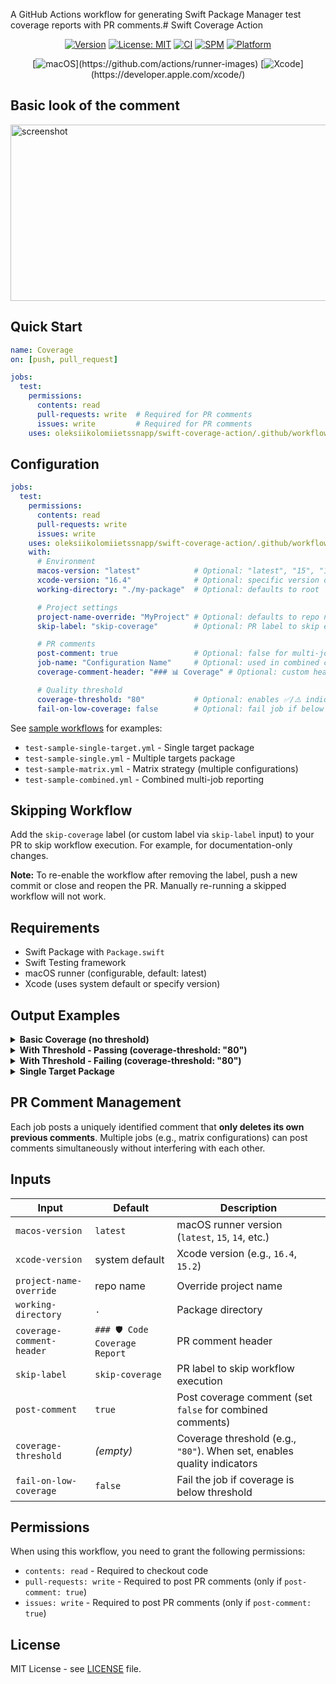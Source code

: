 
A GitHub Actions workflow for generating Swift Package Manager test coverage reports with PR comments.# Swift Coverage Action

<div align="center">

[![Version](https://img.shields.io/github/v/tag/oleksiikolomiietssnapp/swift-coverage-action)](https://github.com/oleksiikolomiietssnapp/swift-coverage-action/tags)
[![License: MIT](https://img.shields.io/badge/License-MIT-yellow.svg)](https://opensource.org/licenses/MIT)
[![CI](https://img.shields.io/github/actions/workflow/status/oleksiikolomiietssnapp/swift-coverage-action/test-samples.yml?branch=main&label=tests&logo=github)](https://github.com/oleksiikolomiietssnapp/swift-coverage-action/actions)
[![SPM](https://img.shields.io/badge/SPM-Compatible-brightgreen.svg?logo=swift)](https://swift.org/package-manager/)
[![Platform](https://img.shields.io/badge/Platform-macOS-lightgrey.svg?logo=apple)](https://github.com/oleksiikolomiietssnapp/swift-coverage-action)

[![macOS](https://img.shields.io/badge/macOS-Configurable_(default:_latest)-blue.svg?logo=apple)](https://github.com/actions/runner-images)
[![Xcode](https://img.shields.io/badge/Xcode-Configurable_(default:_system)-blue.svg?logo=xcode)](https://developer.apple.com/xcode/)

</div>

## Basic look of the comment

<img width="917" height="282" alt="screenshot" src="https://github.com/user-attachments/assets/ec96651d-c42c-4633-9c8c-1931b46cb949" />

## Quick Start

```yaml
name: Coverage
on: [push, pull_request]

jobs:
  test:
    permissions:
      contents: read
      pull-requests: write  # Required for PR comments
      issues: write         # Required for PR comments
    uses: oleksiikolomiietssnapp/swift-coverage-action/.github/workflows/swift-coverage.yml@main
```

## Configuration

```yaml
jobs:
  test:
    permissions:
      contents: read
      pull-requests: write
      issues: write
    uses: oleksiikolomiietssnapp/swift-coverage-action/.github/workflows/swift-coverage.yml@main
    with:
      # Environment
      macos-version: "latest"            # Optional: "latest", "15", "14"
      xcode-version: "16.4"              # Optional: specific version or system default
      working-directory: "./my-package"  # Optional: defaults to root

      # Project settings
      project-name-override: "MyProject" # Optional: defaults to repo name
      skip-label: "skip-coverage"        # Optional: PR label to skip execution

      # PR comments
      post-comment: true                 # Optional: false for multi-job combined comments
      job-name: "Configuration Name"     # Optional: used in combined comments
      coverage-comment-header: "### 📊 Coverage" # Optional: custom header

      # Quality threshold
      coverage-threshold: "80"           # Optional: enables ✅/⚠️ indicators when set
      fail-on-low-coverage: false        # Optional: fail job if below threshold
```

See [sample workflows](.github/workflows) for examples:
- `test-sample-single-target.yml` - Single target package
- `test-sample-single.yml` - Multiple targets package
- `test-sample-matrix.yml` - Matrix strategy (multiple configurations)
- `test-sample-combined.yml` - Combined multi-job reporting

## Skipping Workflow

Add the `skip-coverage` label (or custom label via `skip-label` input) to your PR to skip workflow execution. For example, for documentation-only changes.

**Note:** To re-enable the workflow after removing the label, push a new commit or close and reopen the PR. Manually re-running a skipped workflow will not work.

## Requirements

- Swift Package with `Package.swift`
- Swift Testing framework
- macOS runner (configurable, default: latest)
- Xcode (uses system default or specify version)

## Output Examples

<details>
<summary><b>Basic Coverage (no threshold)</b></summary>

|   №  | Target | Lines | Coverage |
|:----:|--------|------:|---------:|
| 1 | CoreLibrary | 58 | **85.66%** |
| 2 | NetworkLibrary | 35 | **70.00%** |
| 3 | UtilsLibrary | 77 | **49.35%** |
| | <p align="right">**Total**</p> | 170 | **68.34%** |

</details>

<details>
<summary><b>With Threshold - Passing (coverage-threshold: "80")</b></summary>

When threshold is met, header shows ✅:

|   №  | Target | Lines | ✅ |
|:----:|--------|------:|:---------:|
| 1 | CoreLibrary | 58 | **92.00%** |
| 2 | NetworkLibrary | 35 | **85.00%** |
| 3 | UtilsLibrary | 77 | **81.00%** |
| | <p align="right">**Total**</p> | 170 | **86.00%** |

<details>
<summary><b>Details</b></summary>

### Threshold - 80%
  - ⚠️ below
  - ✅ meets

</details>

</details>

<details>
<summary><b>With Threshold - Failing (coverage-threshold: "80")</b></summary>

When threshold is not met, header shows ⚠️:

|   №  | Target | Lines | ⚠️ |
|:----:|--------|------:|:---------:|
| 1 | CoreLibrary | 58 | **85.66%** |
| 2 | NetworkLibrary | 35 | **70.00%** |
| 3 | UtilsLibrary | 77 | **49.35%** |
| | <p align="right">**Total**</p> | 170 | **68.34%** |

<details>
<summary><b>Details</b></summary>

### Threshold - 80%
  - ⚠️ below
  - ✅ meets

</details>

</details>

<details>
<summary><b>Single Target Package</b></summary>

For packages with one target, no Total row is shown:

|   №  | Target | Lines | Coverage |
|:----:|--------|------:|---------:|
| 1 | MyLibrary | 45 | **73.33%** |

</details>

## PR Comment Management

Each job posts a uniquely identified comment that **only deletes its own previous comments**. Multiple jobs (e.g., matrix configurations) can post comments simultaneously without interfering with each other.

## Inputs

| Input | Default | Description |
|-------|---------|-------------|
| `macos-version` | `latest` | macOS runner version (`latest`, `15`, `14`, etc.) |
| `xcode-version` | system default | Xcode version (e.g., `16.4`, `15.2`) |
| `project-name-override` | repo name | Override project name |
| `working-directory` | `.` | Package directory |
| `coverage-comment-header` | `### 🛡️ Code Coverage Report` | PR comment header |
| `skip-label` | `skip-coverage` | PR label to skip workflow execution |
| `post-comment` | `true` | Post coverage comment (set `false` for combined comments) |
| `coverage-threshold` | _(empty)_ | Coverage threshold (e.g., `"80"`). When set, enables quality indicators |
| `fail-on-low-coverage` | `false` | Fail the job if coverage is below threshold |

## Permissions

When using this workflow, you need to grant the following permissions:
- `contents: read` - Required to checkout code
- `pull-requests: write` - Required to post PR comments (only if `post-comment: true`)
- `issues: write` - Required to post PR comments (only if `post-comment: true`)

## License

MIT License - see [LICENSE](LICENSE) file.
